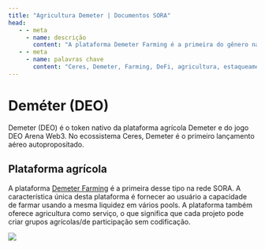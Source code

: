 ```yaml
---
title: "Agricultura Demeter | Documentos SORA"
head:
   - - meta
     - name: descrição
       content: "A plataforma Demeter Farming é a primeira do gênero na rede SORA."
   - - meta
     - name: palavras chave
       content: "Ceres, Demeter, Farming, DeFi, agricultura, estaqueamento, agricultura como serviço, Polkaswap, rede SORA"
---
```


# Deméter (DEO)

Demeter (DEO) é o token nativo da plataforma agrícola Demeter e do jogo DEO Arena Web3. No ecossistema Ceres, Demeter é o primeiro lançamento aéreo autopropositado.

## Plataforma agrícola

A plataforma [Demeter Farming](https://farming.deotoken.io/) é a primeira desse tipo na rede SORA.
A característica única desta plataforma é fornecer ao usuário a capacidade de farmar usando a mesma liquidez em vários pools.
A plataforma também oferece agricultura como serviço, o que significa que cada projeto pode criar grupos agrícolas/de participação sem codificação.

![](../.gitbook/assets/demeter-farming.png)